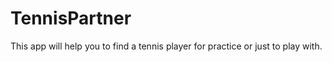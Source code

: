 # TennisPartner

This app will help you to find a tennis player for practice or just to play with.

